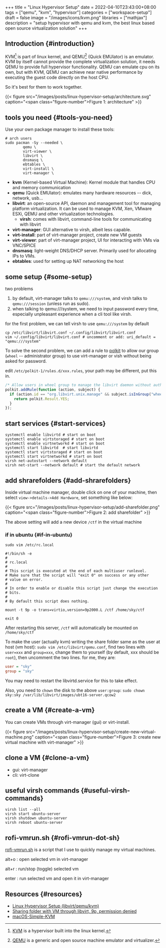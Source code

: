 +++
title = "Linux Hypervisor Setup"
date = 2022-04-10T23:43:00+08:00
tags = ["qemu", "kvm", "hypervisor"]
categories = ["workspace-setup"]
draft = false
image = "/images/icons/kvm.png"
libraries = ["mathjax"]
description = "setup hypervisor with qemu and kvm, the best linux based open source virtualization solution"
+++

## Introduction {#introduction}

KVM[^fn:1] is part of linux kernel, and QEMU[^fn:2] (Quick EMUlator) is an emulator. KVM by itself cannot provide the complete virtualization solution, it needs QEMU to provide full hypervisor functionality. QEMU can emulate cpu on its own, but with KVM, QEMU can achieve near native performance by executing the guest code directly on the host CPU.

So it's best for them to work together.

{{< figure src="/images/posts/linux-hypervisor-setup/architecture.svg" caption="<span class=\"figure-number\">Figure 1: </span>architecture" >}}


## tools you need {#tools-you-need}

Use your own package manager to install these tools:

```shell
# arch users
sudo pacman -Sy --needed \
        qemu \
        virt-viewer \
        libvirt \
        dnsmasq \
        ebtables \
        virt-install \
        virt-manager \
```

-   **kvm** (Kernel-based Virtual Machine): Kernel module that handles CPU and memory communication
-   **qemu** (Quick EMUlator): emulates many hardware resources -- dick, network, usb...
-   **libvirt**: an open-source API, daemon and management tool for managing platform virtualization. It can be used to manage KVM, Xen, VMware ESXi, QEMU and other virtualization technologies.
    -   **virsh**: comes with libvirt, command-line tools for communicating with libvirt
-   **virt-manager**: GUI alternative to virsh, albeit less capable.
-   **virt-install**: part of virt-manager project, create new VM guests
-   **virt-viewer**: part of virt-manager project, UI for interacting with VMs via VNC/SPICE
-   **dnsmasq**: light-weight DNS/DHCP server. Primarily used for allocating IPs to VMs.
-   **ebtables**: used for setting up NAT networking the host


## some setup {#some-setup}

two problems

1.  by default, virt-manager talks to `qemu:///system`, and virsh talks to `qemu:///session` (unless run as sudo).
2.  when talking to qemu:///system, we need to input password every time, especially unpleasant experience when a cli tool like virsh.

for the first problem, we can tell virsh to use `qemu:///system` by default

```shell
cp /etc/libvirt/libvirt.conf ~/.config/libvirt/libvirt.conf
vim ~/.config/libvirt/libvirt.conf # uncomment or add: uri_default = "qemu:///system"
```

To solve the second problem, we can add a rule to [polkit](https://wiki.archlinux.org/index.php/Polkit) to allow our group (`wheel` -- administrator group) to use virt-manager or vish without being asked for password.

edit `/etc/polkit-1/rules.d/xxx.rules`, your path may be different, put this in.

```js
/* Allow users in wheel group to manage the libvirt daemon without authentication */
polkit.addRule(function (action, subject) {
  if (action.id == "org.libvirt.unix.manage" && subject.isInGroup("wheel")) {
    return polkit.Result.YES;
  }
});
```


## start services {#start-services}

```shell
systemctl enable libvirtd # start on boot
systemctl enable virtstoraged # start on boot
systemctl enable virtnetworkd # start on boot
systemctl start libvirtd  # start libvirtd
systemctl start virtstoraged # start on boot
systemctl start virtnetworkd # start on boot
virsh net-autostart --network default
virsh net-start --network default # start the default network
```


## add shrarefolders {#add-shrarefolders}

Inside virtual machine manager, double click on one of your machine, then select `view->details->Add Hardware`, set something like below:

{{< figure src="/images/posts/linux-hypervisor-setup/add-sharefolder.png" caption="<span class=\"figure-number\">Figure 2: </span>add sharefolder" >}}

The above setting will add a new device `/ctf` in the virtual machine


### if in ubuntu {#if-in-ubuntu}

`sudo vim /etc/rc.local`

```shell
#!/bin/sh -e
#
# rc.local
#
# This script is executed at the end of each multiuser runlevel.
# Make sure that the script will "exit 0" on success or any other
# value on error.
#
# In order to enable or disable this script just change the execution
# bits.
#
# By default this script does nothing.

mount -t 9p -o trans=virtio,version=9p2000.L /ctf /home/sky/ctf

exit 0
```

After restarting this server, `/ctf` will automatically be mounted on `/home/sky/ctf`

To make the user (actually kvm) writing the share folder same as the user at host (vm host):
`sudo vim /etc/libvirt/qemu.conf`, find two lines with `user=xxx` and `group=xxx`, change them to yourself (by default, xxx should be `root`), then uncomment the two lines. for me, they are:

```cfg
user = "sky"
group = "sky"
```

You may need to restart the libvirtd.service for this to take effect.

Also, you need to `chown` the disk to the above `user:group`: `sudo chown sky:sky /var/lib/libvirt/images/ubt16-server.qcow2`


## create a VM {#create-a-vm}

You can create VMs through virt-manager (gui) or virt-install.

{{< figure src="/images/posts/linux-hypervisor-setup/create-new-virtual-machine.png" caption="<span class=\"figure-number\">Figure 3: </span>create new virtual machine with virt-manager" >}}


## clone a VM {#clone-a-vm}

-   gui: virt-manager
-   cli: virt-clone


## useful virsh commands {#useful-virsh-commands}

```shell
virsh list --all
virsh start ubuntu-server
virsh shutdown ubuntu-server
virsh reboot ubuntu-server
```


## rofi-vmrun.sh {#rofi-vmrun-dot-sh}

[rofi-vmrun.sh](https://github.com/sky-bro/.dotfiles/blob/master/bin/rofi-vmrun.sh) is a script that I use to quickly manage my virtual machines.

alt+o
: open selected vm in virt-manager

alt+r
: run/stop (toggle) selected vm

enter
: run selected vm and open it in virt-manager


## Resources {#resources}

-   [Linux Hypervisor Setup (libvirt/qemu/kvm)](https://octetz.com/docs/2020/2020-05-06-linux-hypervisor-setup/)
-   [Sharing folder with VM through libvirt, 9p, permission denied](https://askubuntu.com/questions/548208/sharing-folder-with-vm-through-libvirt-9p-permission-denied)
-   [macOS-Simple-KVM](https://github.com/foxlet/macOS-Simple-KVM)

[^fn:1]: [KVM](https://wiki.archlinux.org/title/KVM) is a hypervisor built into the linux kernel.
[^fn:2]: [QEMU](https://wiki.qemu.org/) is a generic and open source machine emulator and virtualizer.
